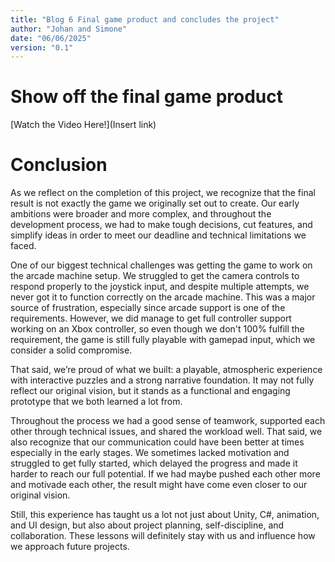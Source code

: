 ```yaml
---
title: "Blog 6 Final game product and concludes the project"
author: "Johan and Simone"
date: "06/06/2025"
version: "0.1"
---
```


# Show off the final game product

[Watch the Video Here!](Insert link)

# Conclusion
As we reflect on the completion of this project, we recognize that the final result is not exactly the game we originally set out to create. Our early ambitions were broader and more complex, and throughout the development process, we had to make tough decisions, cut features, and simplify ideas in order to meet our deadline and technical limitations we faced.

One of our biggest technical challenges was getting the game to work on the arcade machine setup. We struggled to get the camera controls to respond properly to the joystick input, and despite multiple attempts, we never got it to function correctly on the arcade machine. This was a major source of frustration, especially since arcade support is one of the requirements. However, we did manage to get full controller support working on an Xbox controller, so even though we don't 100% fulfill the requirement, the game is still fully playable with gamepad input, which we consider a solid compromise.

That said, we’re proud of what we built: a playable, atmospheric experience with interactive puzzles and a strong narrative foundation. It may not fully reflect our original vision, but it stands as a functional and engaging prototype that we both learned a lot from.

Throughout the process we had a good sense of teamwork, supported each other through technical issues, and shared the workload well. That said, we also recognize that our communication could have been better at times especially in the early stages. We sometimes lacked motivation and struggled to get fully started, which delayed the progress and made it harder to reach our full potential. If we had maybe pushed each other more and motivade each other, the result might have come even closer to our original vision.

Still, this experience has taught us a lot not just about Unity, C#, animation, and UI design, but also about project planning, self-discipline, and collaboration. These lessons will definitely stay with us and influence how we approach future projects.

